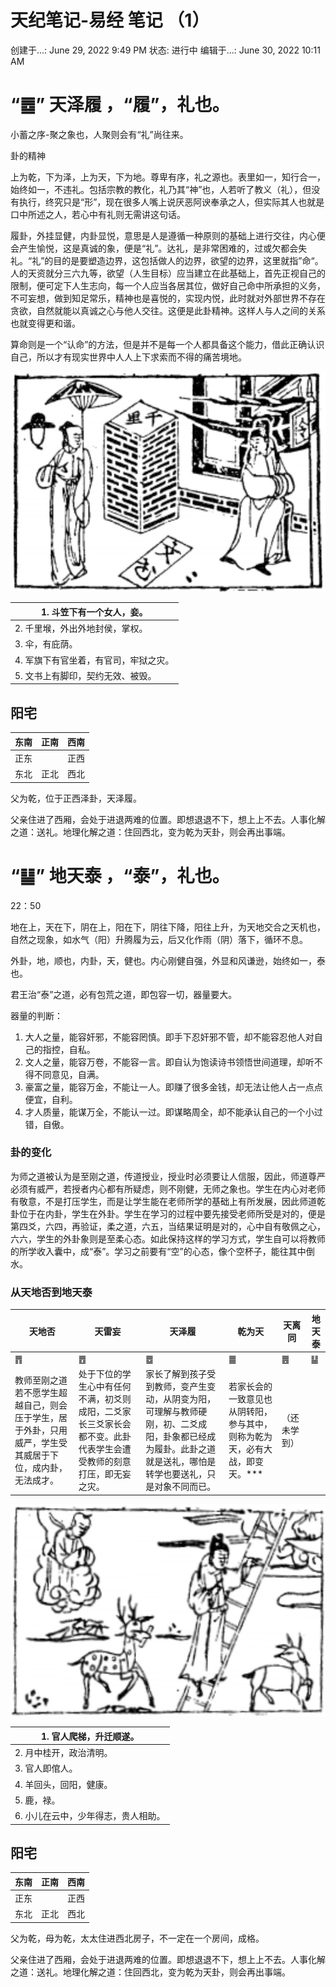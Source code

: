 # 天纪笔记-易经 笔记 （1）

创建于...: June 29, 2022 9:49 PM
状态: 进行中
编辑于...: June 30, 2022 10:11 AM

# “䷉” 天泽履 ，“履”，礼也。

小蓄之序-聚之象也，人聚则会有“礼”尚往来。

卦的精神

上为乾，下为泽，上为天，下为地。尊卑有序，礼之源也。表里如一，知行合一，始终如一，不违礼。包括宗教的教化，礼乃其“神”也，人若听了教义（礼），但没有执行，终究只是“形”，现在很多人嘴上说厌恶阿谀奉承之人，但实际其人也就是口中所述之人，若心中有礼则无需讲这句话。

履卦，外挂显健，内卦显悦，意思是人是遵循一种原则的基础上进行交往，内心便会产生愉悦，这是真诚的象，便是“礼”。达礼，是非常困难的，过或欠都会失礼。“礼”的目的是要塑造边界，这包括做人的边界，欲望的边界，这里就指”命“。人的天资就分三六九等，欲望（人生目标）应当建立在此基础上，首先正视自己的限制，便可定下人生志向，每一个人应当各居其位，做好自己命中所承担的义务，不可妄想，做到知足常乐，精神也是喜悦的，实现内悦，此时就对外部世界不存在贪欲，自然就能以真诚之心与他人交往。这便是此卦精神。这样人与人之间的关系也就变得更和谐。

算命则是一个“认命”的方法，但是并不是每一个人都具备这个能力，借此正确认识自己，所以才有现实世界中人人上下求索而不得的痛苦境地。

![Untitled](%E5%A4%A9%E7%BA%AA%E7%AC%94%E8%AE%B0-%E6%98%93%E7%BB%8F%20%E7%AC%94%E8%AE%B0%20%EF%BC%881%EF%BC%89%20972fb5444558454284864171cdd94b2b/Untitled.png)

| 1. 斗笠下有一个女人，妾。 |
| --- |
| 2. 千里堠，外出外地封侯，掌权。 |
| 3. 伞，有庇荫。 |
| 4. 军旗下有官坐着，有官司，牢狱之灾。 |
| 5. 文书上有脚印，契约无效、被毁。 |

## 阳宅

| 东南 | 正南 | 西南 |
| --- | --- | --- |
| 正东 |  | 正西 |
| 东北 | 正北 | 西北 |

父为乾，位于正西泽卦，天泽履。

父亲住进了西厢，会处于进退两难的位置。即想退退不下，想上上不去。人事化解之道：送礼。地理化解之道：住回西北，变为乾为天卦，则会再出事端。

# “䷊” 地天泰 ，“泰”，礼也。

22：50 

地在上，天在下，阴在上，阳在下，阴往下降，阳往上升，为天地交合之天机也，自然之现象，如水气（阳）升腾履为云，后又化作雨（阴）落下，循环不息。

外卦，地，顺也，内卦，天，健也。内心刚健自强，外显和风谦逊，始终如一，泰也。

君王治“泰”之道，必有包荒之道，即包容一切，器量要大。

器量的判断：

1. 大人之量，能容奸邪，不能容罔慎。即手下忍奸邪不管，却不能容忍他人对自己的指控，自私。
2. 文人之量，能容万卷，不能容一言。即自认为饱读诗书领悟世间道理，却听不得不同意见，自满。
3. 豪富之量，能容万金，不能让一人。即赚了很多金钱，却无法让他人占一点点便宜，自利。
4. 才人质量，能谋万全，不能认一过。即谋略周全，却不能承认自己的一个小过错，自傲。

### 卦的变化

为师之道被认为是至刚之道，传道授业，授业时必须要让人信服，因此，师道尊严必须有威严，若授者内心都有所疑虑，则不刚健，无师之象也。学生在内心对老师有敬意，不是打压学生，而是让学生能在老师所学的基础上有所发展，因此师道乾卦位于在内卦，学生在外卦。学生在学习的过程中要先接受老师所受是对的，便是第四爻，六四，再验证，柔之道，六五，当结果证明是对的，心中自有敬佩之心，六六，学生的外卦象则是至柔心态。如此保持这样的学习方式，学生自可以将教师的所学收入囊中，成“泰”。学习之前要有“空”的心态，像个空杯子，能往其中倒水。

### 从天地否到地天泰

| 天地否 | 天雷妄 | 天泽履 | 乾为天 | 天离同 | 地天泰 |
| --- | --- | --- | --- | --- | --- |
| ䷋ | ䷘ | ䷉ | ䷀ | ䷌ | ䷊ |
| 教师至刚之道若不愿学生超越自己，则会压于学生，居于外卦，只用威严，学生受其威居于下位，成内卦，无法成才。 | 处于下位的学生心中有任何不满，初爻则成阳，二爻家长三爻家长会都不变。此卦代表学生会遭受教师的刻意打压，即无妄之灾。 | 家长了解到孩子受到教师，变产生变动，从阴变为阳，可理解与教师硬刚，初、二爻成阳，卦象都已经成为履卦。此卦之道就是送礼，哪怕是转学也要送礼，只是对象不同而已。 | 若家长会的一致意见也从阴转阳，参与其中，则称为乾为天，必有大战，即变天。*** | （还未学到） |  |

![Untitled](%E5%A4%A9%E7%BA%AA%E7%AC%94%E8%AE%B0-%E6%98%93%E7%BB%8F%20%E7%AC%94%E8%AE%B0%20%EF%BC%881%EF%BC%89%20972fb5444558454284864171cdd94b2b/Untitled%201.png)

| 1. 官人爬梯，升迁顺遂。 |
| --- |
| 2. 月中桂开，政治清明。 |
| 3. 官人即倌人。 |
| 4. 羊回头，回阳，健康。 |
| 5. 鹿，禄。 |
| 6. 小儿在云中，少年得志，贵人相助。 |

## 阳宅

| 东南 | 正南 | 西南 |
| --- | --- | --- |
| 正东 |  | 正西 |
| 东北 | 正北 | 西北 |

父为乾，母为乾，太太住进西北房子，不一定在一个房间，成格。

父亲住进了西厢，会处于进退两难的位置。即想退退不下，想上上不去。人事化解之道：送礼。地理化解之道：住回西北，变为乾为天卦，则会再出事端。